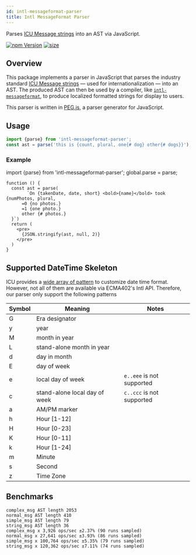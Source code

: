 ```yaml
---
id: intl-messageformat-parser
title: Intl MessageFormat Parser
---
```


Parses [ICU Message strings](http://userguide.icu-project.org/formatparse/messages) into an AST via JavaScript.

[![npm Version](https://badgen.net/npm/v/intl-messageformat-parser)](https://www.npmjs.com/package/intl-messageformat-parser)
[![size](https://badgen.net/bundlephobia/minzip/intl-messageformat-parser)](https://bundlephobia.com/result?p=intl-messageformat-parser)

## Overview

This package implements a parser in JavaScript that parses the industry standard [ICU Message strings](http://userguide.icu-project.org/formatparse/messages) — used for internationalization — into an AST. The produced AST can then be used by a compiler, like [`intl-messageformat`](./intl-messageformat.md), to produce localized formatted strings for display to users.

This parser is written in [PEG.js](https://pegjs.org/), a parser generator for JavaScript.

## Usage

```ts
import {parse} from 'intl-messageformat-parser';
const ast = parse('this is {count, plural, one{# dog} other{# dogs}}');
```

### Example

import {parse} from 'intl-messageformat-parser';
global.parse = parse;

```tsx live
function () {
  const ast = parse(
        `On {takenDate, date, short} <bold>{name}</bold> took {numPhotos, plural,
      =0 {no photos.}
      =1 {one photo.}
      other {# photos.}
  }`)
  return (
    <pre>
      {JSON.stringify(ast, null, 2)}
    </pre>
  )
}
```

## Supported DateTime Skeleton

ICU provides a [wide array of pattern](https://www.unicode.org/reports/tr35/tr35-dates.html#Date_Field_Symbol_Table) to customize date time format. However, not all of them are available via ECMA402's Intl API. Therefore, our parser only support the following patterns

| Symbol | Meaning                       | Notes                     |
| ------ | ----------------------------- | ------------------------- |
| G      | Era designator                |
| y      | year                          |
| M      | month in year                 |
| L      | stand-alone month in year     |
| d      | day in month                  |
| E      | day of week                   |
| e      | local day of week             | `e..eee` is not supported |
| c      | stand-alone local day of week | `c..ccc` is not supported |
| a      | AM/PM marker                  |
| h      | Hour [1-12]                   |
| H      | Hour [0-23]                   |
| K      | Hour [0-11]                   |
| k      | Hour [1-24]                   |
| m      | Minute                        |
| s      | Second                        |
| z      | Time Zone                     |

## Benchmarks

```
complex_msg AST length 2053
normal_msg AST length 410
simple_msg AST length 79
string_msg AST length 36
complex_msg x 3,926 ops/sec ±2.37% (90 runs sampled)
normal_msg x 27,641 ops/sec ±3.93% (86 runs sampled)
simple_msg x 100,764 ops/sec ±5.35% (79 runs sampled)
string_msg x 120,362 ops/sec ±7.11% (74 runs sampled)
```
